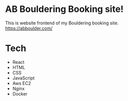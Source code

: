 # AB Bouldering Booking site!

This is website frontend of my Bouldering booking site. 
https://abboulder.com/

# Tech
- React
- HTML
- CSS
- JavaScript
- Aws EC2
- Nginx
- Docker

